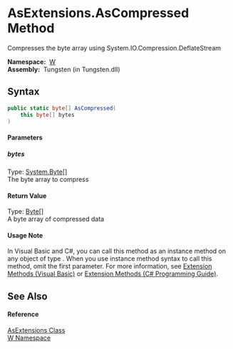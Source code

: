 AsExtensions.AsCompressed Method
================================
   Compresses the byte array using System.IO.Compression.DeflateStream

  **Namespace:**  [W][1]  
  **Assembly:**  Tungsten (in Tungsten.dll)

Syntax
------

```csharp
public static byte[] AsCompressed(
	this byte[] bytes
)
```

#### Parameters

##### *bytes*
Type: [System.Byte][2][]  
The byte array to compress

#### Return Value
Type: [Byte][2][]  
A byte array of compressed data
#### Usage Note
In Visual Basic and C#, you can call this method as an instance method on any object of type . When you use instance method syntax to call this method, omit the first parameter. For more information, see [Extension Methods (Visual Basic)][3] or [Extension Methods (C# Programming Guide)][4].

See Also
--------

#### Reference
[AsExtensions Class][5]  
[W Namespace][1]  

[1]: ../README.md
[2]: http://msdn.microsoft.com/en-us/library/yyb1w04y
[3]: http://msdn.microsoft.com/en-us/library/bb384936.aspx
[4]: http://msdn.microsoft.com/en-us/library/bb383977.aspx
[5]: README.md